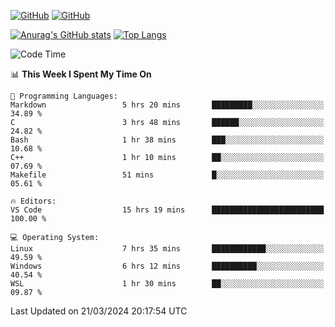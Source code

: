 [![GitHub](https://img.shields.io/github/followers/sharpxk?style=social)](https://github.com/sharpxk) [![GitHub](https://img.shields.io/github/stars/sharpxk?style=social)](https://github.com/sharpxk)

[![Anurag's GitHub stats](https://github-readme-stats-git-masterrstaa-rickstaa.vercel.app/api?username=sharpxk&hide=contribs,prs,issues&show_icons=true&theme=tokyonight)](https://github.com/anuraghazra/github-readme-stats)
[![Top Langs](https://github-readme-stats-git-masterrstaa-rickstaa.vercel.app/api/top-langs/?username=sharpxk&layout=compact&theme=tokyonight)](https://github.com/anuraghazra/github-readme-stats)

<!--START_SECTION:waka-->
![Code Time](http://img.shields.io/badge/Code%20Time-466%20hrs%2054%20mins-blue)

📊 **This Week I Spent My Time On** 

```text
💬 Programming Languages: 
Markdown                 5 hrs 20 mins       █████████░░░░░░░░░░░░░░░░   34.89 % 
C                        3 hrs 48 mins       ██████░░░░░░░░░░░░░░░░░░░   24.82 % 
Bash                     1 hr 38 mins        ███░░░░░░░░░░░░░░░░░░░░░░   10.68 % 
C++                      1 hr 10 mins        ██░░░░░░░░░░░░░░░░░░░░░░░   07.69 % 
Makefile                 51 mins             █░░░░░░░░░░░░░░░░░░░░░░░░   05.61 % 

🔥 Editors: 
VS Code                  15 hrs 19 mins      █████████████████████████   100.00 % 

💻 Operating System: 
Linux                    7 hrs 35 mins       ████████████░░░░░░░░░░░░░   49.59 % 
Windows                  6 hrs 12 mins       ██████████░░░░░░░░░░░░░░░   40.54 % 
WSL                      1 hr 30 mins        ██░░░░░░░░░░░░░░░░░░░░░░░   09.87 % 
```


 Last Updated on 21/03/2024 20:17:54 UTC
<!--END_SECTION:waka-->

